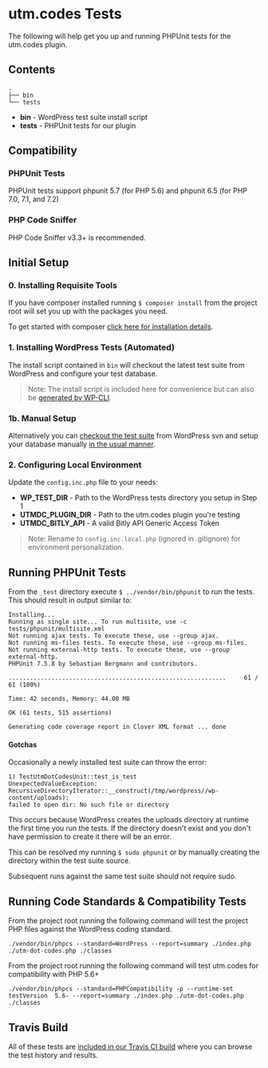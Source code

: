 # utm.codes Tests

The following will help get you up and running PHPUnit tests for the utm.codes plugin.

## Contents

```
.
├── bin
└── tests
```

- **bin** - WordPress test suite install script
- **tests** - PHPUnit tests for our plugin

## Compatibility

### PHPUnit Tests

PHPUnit tests support phpunit 5.7 (for PHP 5.6) and phpunit 6.5 (for PHP 7.0, 7.1, and 7.2)

### PHP Code Sniffer

PHP Code Sniffer v3.3+ is recommended.

## Initial Setup

### 0. Installing Requisite Tools

If you have composer installed running `$ composer install` from the project root will set you up with the packages you need.

To get started with composer [click here for installation details](https://getcomposer.org/download/).

### 1. Installing WordPress Tests (Automated)

The install script contained in `bin` will checkout the latest test suite from WordPress and configure your test database. 

> Note: The install script is included here for convenience but can also be [generated by WP-CLI](https://developer.wordpress.org/cli/commands/scaffold/plugin-tests/).

### 1b. Manual Setup

Alternatively you can [checkout the test suite](https://develop.svn.wordpress.org/trunk/) from WordPress svn and setup your database manually [in the usual manner](https://codex.wordpress.org/Installing_WordPress).

### 2. Configuring Local Environment

Update the `config.inc.php` file to your needs:

- **WP\_TEST\_DIR** - Path to the WordPress tests directory you setup in Step 1
- **UTMDC\_PLUGIN\_DIR** - Path to the utm.codes plugin you're testing
- **UTMDC\_BITLY\_API** - A valid Bitly API Generic Access Token

> Note: Rename to `config.inc.local.php` (ignored in .gitignore) for environment personalization.

## Running PHPUnit Tests

From the `_test` directory execute `$ ../vendor/bin/phpunit` to run the tests. This should result in output similar to:

```
Installing...
Running as single site... To run multisite, use -c tests/phpunit/multisite.xml
Not running ajax tests. To execute these, use --group ajax.
Not running ms-files tests. To execute these, use --group ms-files.
Not running external-http tests. To execute these, use --group external-http.
PHPUnit 7.5.8 by Sebastian Bergmann and contributors.

.............................................................     61 / 61 (100%)

Time: 42 seconds, Memory: 44.00 MB

OK (61 tests, 515 assertions)

Generating code coverage report in Clover XML format ... done
```

#### Gotchas

Occasionally a newly installed test suite can throw the error:

```
1) TestUtmDotCodesUnit::test_is_test
UnexpectedValueException: RecursiveDirectoryIterator::__construct(/tmp/wordpress//wp-content/uploads): 
failed to open dir: No such file or directory
```

This occurs because WordPress creates the uploads directory at runtime the first time you run the tests. If the directory doesn't exist and you don't have permission to create it there will be an error.

This can be resolved my running `$ sudo phpunit` or by manually creating the directory within the test suite source.

Subsequent runs against the same test suite should not require sudo.

## Running Code Standards & Compatibility Tests

From the project root running the following command will test the project PHP files against the WordPress coding standard.

```
./vendor/bin/phpcs --standard=WordPress --report=summary ./index.php ./utm-dot-codes.php ./classes
```

From the project root running the following command will test utm.codes for compatibility with PHP 5.6+

```
./vendor/bin/phpcs --standard=PHPCompatibility -p --runtime-set testVersion  5.6- --report=summary ./index.php ./utm-dot-codes.php ./classes
```

## Travis Build

All of these tests are [included in our Travis CI build](https://travis-ci.org/asdfdotdev/utm.codes) where you can browse the test history and results.
